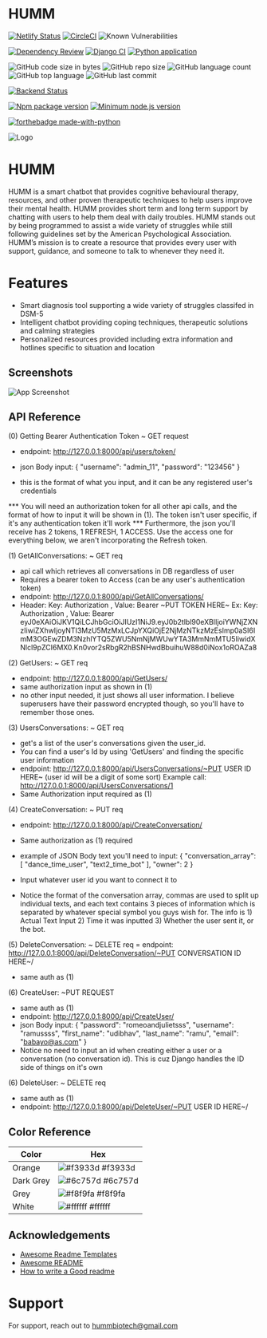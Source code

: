 # HUMM

[![Netlify Status](https://api.netlify.com/api/v1/badges/39b578bb-c060-4593-88fe-ae3d103ace31/deploy-status)](https://app.netlify.com/sites/hummbiotech/deploys)
[![CircleCI](https://dl.circleci.com/status-badge/img/gh/udiram/humm/tree/backend-release.svg?style=svg)](https://dl.circleci.com/status-badge/redirect/gh/udiram/humm/tree/backend-release)
![Known Vulnerabilities](https://snyk.io/test/github/udiram/humm/badge.svg)


[![Dependency Review](https://github.com/udiram/humm/actions/workflows/dependency-review.yml/badge.svg)](https://github.com/udiram/humm/actions/workflows/dependency-review.yml)
[![Django CI](https://github.com/udiram/humm/actions/workflows/django.yml/badge.svg)](https://github.com/udiram/humm/actions/workflows/django.yml)
[![Python application](https://github.com/udiram/humm/actions/workflows/python-app.yml/badge.svg)](https://github.com/udiram/humm/actions/workflows/python-app.yml)


![GitHub code size in bytes](https://img.shields.io/github/languages/code-size/udiram/humm)
![GitHub repo size](https://img.shields.io/github/repo-size/udiram/humm?style=plastic)
![GitHub language count](https://img.shields.io/github/languages/count/udiram/humm?style=plastic)
![GitHub top language](https://img.shields.io/github/languages/top/udiram/humm?style=plastic)
![GitHub last commit](https://img.shields.io/github/last-commit/udiram/humm?color=red&style=plastic)


[![Backend Status](https://img.shields.io/website-up-down-green-red/http/shields.io.svg)](https://humm-biotech.herokuapp.com/)


[![Npm package version](https://badgen.net/npm/v/express)](https://npmjs.com/package/express)
[![Minimum node.js version](https://badgen.net/npm/node/express)](https://npmjs.com/package/express)


[![forthebadge made-with-python](http://ForTheBadge.com/images/badges/made-with-python.svg)](https://www.python.org/)

![Logo](https://hummbiotech.netlify.app/static/media/humm_logo@2x.fb77c8efa2edb3440189.png)


# HUMM

HUMM is a smart chatbot that provides cognitive behavioural therapy, resources, and other proven therapeutic techniques to help users improve their mental health. HUMM provides short term and long term support by chatting with users to help them deal with daily troubles. HUMM stands out by being programmed to assist a wide variety of struggles while still following guidelines set by the American Psychological Association. HUMM’s mission is to create a resource that provides every user with support, guidance, and someone to talk to whenever they need it. 

# Features
- Smart diagnosis tool supporting a wide variety of struggles classifed in DSM-5
- Intelligent chatbot providing coping techniques, therapeutic solutions and calming strategies
- Personalized resources provided including extra information and hotlines specific to situation and location 


## Screenshots

![App Screenshot](https://i.imgur.com/tfO8Xi0.png)


## API Reference

(0) Getting Bearer Authentication Token ~ GET request
- endpoint:  http://127.0.0.1:8000/api/users/token/

- json Body input:
{
    "username": "admin_11",
    "password": "123456"
}
- this is the format of what you input, and it can be any registered user's credentials

*** You will need an authorization token for all other api calls, and the format of how to input it will be shown in (1). The token isn't user specific, if it's any authentication token it'll work
*** Furthermore, the json you'll receive has 2 tokens, 1 REFRESH, 1 ACCESS. Use the access one for everything below, we aren't incorporating the Refresh token.


(1) GetAllConversations: ~ GET req
- api call which retrieves all conversations in DB regardless of user
- Requires a bearer token to Access (can be any user's authentication token)
- endpoint: http://127.0.0.1:8000/api/GetAllConversations/
- Header:
Key: Authorization , Value: Bearer ~PUT TOKEN HERE~
Ex: Key: Authorization , Value: Bearer eyJ0eXAiOiJKV1QiLCJhbGciOiJIUzI1NiJ9.eyJ0b2tlbl90eXBlIjoiYWNjZXNzIiwiZXhwIjoyNTI3MzU5MzMxLCJpYXQiOjE2NjMzNTkzMzEsImp0aSI6ImM3OGEwZDM3NzhlYTQ5ZWU5NmNjMWUwYTA3MmNmMTU5IiwidXNlcl9pZCI6MX0.Kn0vor2sRbgR2hBSNHwdBbuihuW88d0iNox1oROAZa8

(2) GetUsers: ~ GET req
- endpoint: http://127.0.0.1:8000/api/GetUsers/
- same authorization input as shown in (1)
- no other input needed, it just shows all user information. I believe superusers have their password encrypted though, so you'll have to remember those ones.

(3) UsersConversations: ~ GET req
- get's a list of the user's conversations given the user_id. 
- You can find a user's Id by using 'GetUsers' and finding the specific user information
- endpoint: http://127.0.0.1:8000/api/UsersConversations/~PUT USER ID HERE~ (user id will be a digit of some sort)
Example call: http://127.0.0.1:8000/api/UsersConversations/1
- Same Authorization input required as (1)

(4) CreateConversation: ~ PUT req
- endpoint: http://127.0.0.1:8000/api/CreateConversation/
- Same authorization as (1) required
- example of JSON Body text you'll need to input:
    {
        "conversation_array": [
            "dance_time_user",
            "text2_time_bot"
        ],
        "owner": 2
    }

- Input whatever user id you want to connect it to
- Notice the format of the conversation array, commas are used to split up individual texts, and each text contains 3 pieces of information which is separated by whatever special symbol you guys wish for. The info is 1) Actual Text Input 2) Time it was inputted 3) Whether the user sent it, or the bot.

(5) DeleteConversation: ~ DELETE req
= endpoint: http://127.0.0.1:8000/api/DeleteConversation/~PUT CONVERSATION ID HERE~/
- same auth as (1)

(6) CreateUser: ~PUT REQUEST
- same auth as (1)
- endpoint: http://127.0.0.1:8000/api/CreateUser/
- json Body input: 
    {
        "password": "romeoandjulietsss",
        "username": "ramussss",
        "first_name": "udibhav",
        "last_name": "ramu",
        "email": "babayo@as.com"
    }
- Notice no need to input an id when creating either a user or a conversation (no conversation id). This is cuz Django handles the ID side of things on it's own


(6) DeleteUser: ~ DELETE req
- same auth as (1)
- endpoint: http://127.0.0.1:8000/api/DeleteUser/~PUT USER ID HERE~/

## Color Reference

| Color             | Hex                                                                |
| ----------------- | ------------------------------------------------------------------ |
| Orange | ![#f3933d](https://placehold.co/15x15/f3933d/f3933d.png) #f3933d |
| Dark Grey | ![#6c757d](https://placehold.co/15x15/6c757d/6c757d.png) #6c757d |
| Grey | ![#f8f9fa](https://placehold.co/15x15/f8f9fa/f8f9fa.png) #f8f9fa |
| White | ![#ffffff](https://placehold.co/15x15/ffffff/ffffff.png) #ffffff |


## Acknowledgements

 - [Awesome Readme Templates](https://awesomeopensource.com/project/elangosundar/awesome-README-templates)
 - [Awesome README](https://github.com/matiassingers/awesome-readme)
 - [How to write a Good readme](https://bulldogjob.com/news/449-how-to-write-a-good-readme-for-your-github-project)

# Support
For support, reach out to hummbiotech@gmail.com
